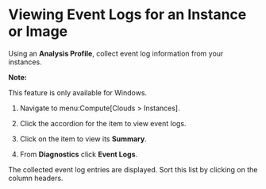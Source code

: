 # Viewing Event Logs for an Instance or Image

Using an **Analysis Profile**, collect event log information from your
instances.

**Note:**

This feature is only available for Windows.

1.  Navigate to menu:Compute\[Clouds \> Instances\].

2.  Click the accordion for the item to view event logs.

3.  Click on the item to view its **Summary**.

4.  From **Diagnostics** click **Event Logs**.

The collected event log entries are displayed. Sort this list by clicking on the column headers.
